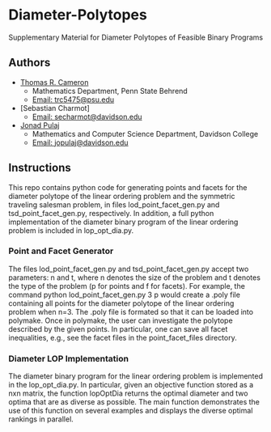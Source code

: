 # Diameter-Polytopes
Supplementary Material for Diameter Polytopes of Feasible Binary Programs
## Authors
* [Thomas R. Cameron](https://thomasrcameron.com)
	* Mathematics Department, Penn State Behrend
	* [Email: trc5475@psu.edu](mailto:trc5475@psu.edu)
* [Sebastian Charmot]
	* [Email: secharmot@davidson.edu](mailto:secharmot@davidson.edu)
* [Jonad Pulaj](https://jonadpulaj.com)
	* Mathematics and Computer Science Department, Davidson College
	* [Email: jopulaj@davidson.edu](mailto:jopulaj@davidson.edu)
	
## Instructions
This repo contains python code for generating points and facets for the diameter polytope of the linear ordering problem and the symmetric traveling salesman problem, in files lod_point_facet_gen.py and tsd_point_facet_gen.py, respectively. In addition, a full python implementation of the diameter binary program of the linear ordering problem is included in lop_opt_dia.py. 
### Point and Facet Generator
The files lod_point_facet_gen.py and tsd_point_facet_gen.py accept two parameters: n and t, where n denotes the size of the problem and t denotes the type of the problem (p for points and f for facets). For example, the command python lod_point_facet_gen.py 3 p would create a .poly file containing all points for the diameter polytope of the linear ordering problem when n=3. The .poly file is formated so that it can be loaded into polymake. Once in polymake, the user can investigate the polytope described by the given points. In particular, one can save all facet inequalities, e.g., see the facet files in the point_facet_files directory. 
### Diameter LOP Implementation
The diameter binary program for the linear ordering problem is implemented in the lop_opt_dia.py. In particular, given an objective function stored as a nxn matrix, the function lopOptDia returns the optimal diameter and two optima that are as diverse as possible. The main function demonstrates the use of this function on several examples and displays the diverse optimal rankings in parallel.